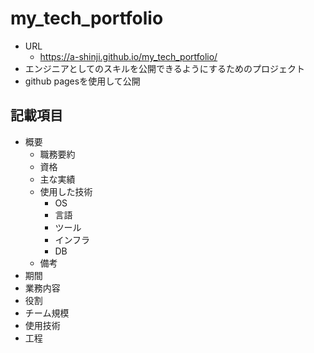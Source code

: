 # my_tech_portfolio
- URL
  - https://a-shinji.github.io/my_tech_portfolio/ 
- エンジニアとしてのスキルを公開できるようにするためのプロジェクト
- github pagesを使用して公開

## 記載項目
- 概要
  - 職務要約
  - 資格
  - 主な実績
  - 使用した技術
    - OS
    - 言語
    - ツール
    - インフラ
    - DB
  - 備考
- 期間
- 業務内容
- 役割
- チーム規模
- 使用技術
- 工程
